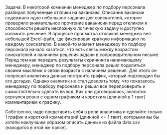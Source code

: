 Задача:
В некоторой комнании менеджер по подбору персонала разбирал полученные отклики на вакансию. Описание вакансии содержало одно небольшое задание для соискателей, которое проверяло внимательное прочтение ваканисии перед откликом и способности решить несложную логическую задачу и доступно изложить решение.
В процессе просмотра откликов менеджер вел небольшой Excel-файл, где фиксировал краткую информацию по каждому соискателю. В какой-то момент менеджеру по подбору персонала начало казаться, что есть связь между возрастом соискателей и наличием решения задачи в сопроводительном письме.
Перед тем как передать результаты скриннинга нанимающему менеджеру, менеджер по подбору персонала решил поделиться своими мыслями о связи возраста с наличием решения. Для этого он попросил аналитика данных построить график, который подтвердил бы его догадки.
Однако аналитик не стал доверять тому, что показалось менеджеру по подбору персонала и решил все перепроверить и самостоятельно сделать вывод. Как они договорились, аналитик вернулся ровно с одним графиком и коротким (длинной в 1 твит) комментарием к графику.

Собственно, надо представить себя в роли аналитика и сделайте только 1 график и короткий комментарий (длинной <= 1 твит), которыми вы бы хотели наилучшим образом описать данные из файла data.csv (находится в этой же папке).
